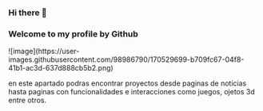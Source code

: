 ### Hi there 👋

<h3>Welcome to my profile by Github</h3>  ![image](https://user-images.githubusercontent.com/98986790/170529699-b709fc67-04f8-41b1-ac3d-637d888cb5b2.png)

en este apartado podras encontrar proyectos desde paginas de noticias hasta paginas con funcionalidades e interacciones como juegos, ojetos 3d entre otros.
